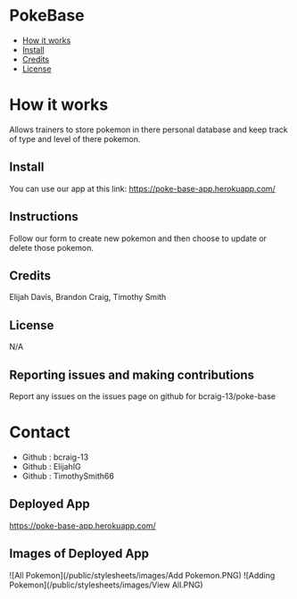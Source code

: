 # PokeBase

* [How it works](#work)
* [Install](#install)
* [Credits](#credits)
* [License](#license)
# How it works 
Allows trainers to store pokemon in there personal database and keep track of type and level of there pokemon. 
## Install
You can use our app at this link: https://poke-base-app.herokuapp.com/
## Instructions
Follow our form to create new pokemon and then choose to update or delete those pokemon. 
## Credits
Elijah Davis, Brandon Craig, Timothy Smith
## License 
N/A
## Reporting issues and making contributions 
Report any issues on the issues page on github for bcraig-13/poke-base
# Contact
* Github : bcraig-13
* Github : ElijahIG
* Github : TimothySmith66 
## Deployed App 
https://poke-base-app.herokuapp.com/
## Images of Deployed App

![All Pokemon](/public/stylesheets/images/Add Pokemon.PNG)
![Adding Pokemon](/public/stylesheets/images/View All.PNG)
